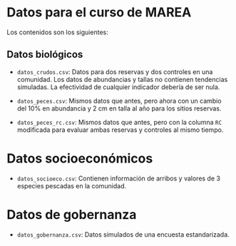 # Datos para el curso de MAREA

Los contenidos son los siguientes:

## Datos biológicos

- `datos_crudos.csv`: Datos para dos reservas y dos controles en una comunidad. Los datos de abundancias y tallas no contienen tendencias simuladas. La efectividad de cualquier indicador debería de ser nula.

- `datos_peces.csv`: Mismos datos que antes, pero ahora con un cambio del 10% en abundancia y 2 cm en talla al año para los sitios reservas.

- `datos_peces_rc.csv`: Mismos datos que antes, pero con la columna `RC` modificada para evaluar ambas reservas y controles al mismo tiempo.

# Datos socioeconómicos

- `datos_socioeco.csv`: Contienen información de arribos y valores de 3 especies pescadas en la comunidad.

# Datos de gobernanza

- `datos_gobernanza.csv`: Datos simulados de una encuesta estandarizada.
